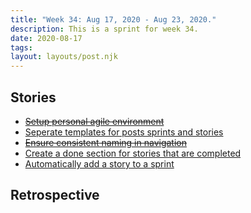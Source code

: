 ```yaml
---
title: "Week 34: Aug 17, 2020 - Aug 23, 2020."
description: This is a sprint for week 34.
date: 2020-08-17
tags:
layout: layouts/post.njk
---
```


## Stories

- ~~[Setup personal agile environment](/stories/setup-personal-agile-environment)~~
- [Seperate templates for posts sprints and stories](/stories/seperate-templates-for-posts-sprints-and-stories)
- ~~[Ensure consistent naming in navigation](/stories/ensure-consistent-naming-in-navigation)~~
- [Create a done section for stories that are completed](/stories/create-a-done-section-for-stories-that-are-completed)
- [Automatically add a story to a sprint](/stories/automatically-add-a-story-to-a-sprint)

## Retrospective
